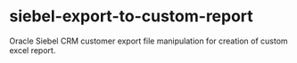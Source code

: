 # siebel-export-to-custom-report
Oracle Siebel CRM customer export file manipulation for creation of custom excel report.
